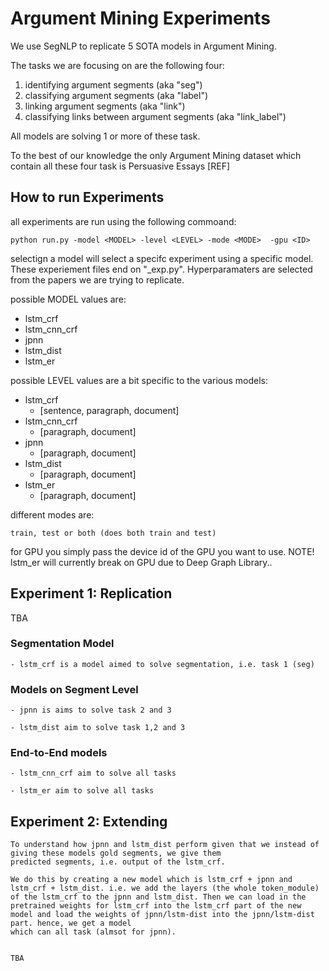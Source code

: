 
# Argument Mining Experiments

We use SegNLP to replicate 5 SOTA models in Argument Mining.

The tasks we are focusing on are the following four:

1) identifying argument segments (aka "seg")
2) classifying argument segments (aka "label")
3) linking argument segments (aka "link")
3) classifying links between argument segments (aka "link_label")

All models are solving 1 or more of these task.

To the best of our knowledge the only Argument Mining dataset which contain all these four task is Persuasive Essays [REF]

## How to run Experiments

all experiments are run using the following commoand:


    python run.py -model <MODEL> -level <LEVEL> -mode <MODE>  -gpu <ID>

selectign a model will select a specifc experiment using a specific model. These experiement files end on "_exp.py".
Hyperparamaters are selected from the papers we are trying to replicate.

possible MODEL values are:

- lstm_crf
- lstm_cnn_crf
- jpnn
- lstm_dist
- lstm_er

possible LEVEL values are a bit specific to the various models:

- lstm_crf
    - [sentence, paragraph, document]
- lstm_cnn_crf
    - [paragraph, document]
- jpnn
    - [paragraph, document]
- lstm_dist
    - [paragraph, document]
- lstm_er
    - [paragraph, document]   


different modes are:

    train, test or both (does both train and test)


for GPU you simply pass the device id of the GPU you want to use. NOTE! lstm_er will currently break on GPU due to Deep Graph Library..



## Experiment 1: Replication

TBA


### Segmentation Model

    - lstm_crf is a model aimed to solve segmentation, i.e. task 1 (seg)


### Models on Segment Level

    - jpnn is aims to solve task 2 and 3

    - lstm_dist aim to solve task 1,2 and 3

### End-to-End models

    - lstm_cnn_crf aim to solve all tasks

    - lstm_er aim to solve all tasks


## Experiment 2: Extending


    To understand how jpnn and lstm_dist perform given that we instead of giving these models gold segments, we give them
    predicted segments, i.e. output of the lstm_crf.

    We do this by creating a new model which is lstm_crf + jpnn and lstm_crf + lstm_dist. i.e. we add the layers (the whole token_module) of the lstm_crf to the jpnn and lstm_dist. Then we can load in the pretrained weights for lstm_crf into the lstm_crf part of the new model and load the weights of jpnn/lstm-dist into the jpnn/lstm-dist part. hence, we get a model
    which can all task (almsot for jpnn).


    TBA

